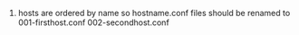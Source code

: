 1. hosts are ordered by name
so hostname.conf files should be renamed to 001-firsthost.conf 002-secondhost.conf